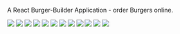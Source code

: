 A React Burger-Builder Application - order Burgers online. 

![](git-images/Screenshot(42).png)
![](git-images/Screenshot(43).png)
![](git-images/Screenshot(44).png)
![](git-images/Screenshot(45).png)
![](git-images/Screenshot(46).png)
![](git-images/Screenshot(47).png)
![](git-images/Screenshot(48).png)
![](git-images/Screenshot(49).png)
![](git-images/Screenshot(51).png)
![](git-images/Screenshot(52).png)
![](git-images/Screenshot(53).png)
![](git-images/Screenshot(54).png)
